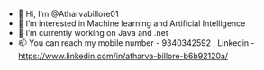 - 👋 Hi, I’m @Atharvabillore01
- 👀 I’m interested in Machine learning and Artificial Intelligence 
- 🌱 I’m currently working on Java and .net 
- 📫 You can reach my mobile number - 9340342592 , Linkedin - https://www.linkedin.com/in/atharva-billore-b6b92120a/ 

<!---
Atharvabillore01/Atharvabillore01 is a ✨ special ✨ repository because its `README.md` (this file) appears on your GitHub profile.
You can click the Preview link to take a look at your changes.
--->

